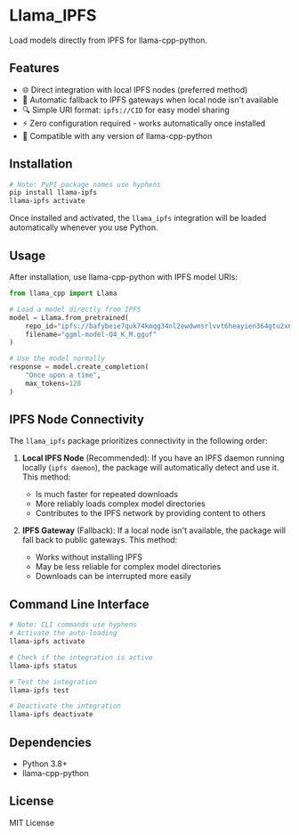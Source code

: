 # Llama_IPFS

Load models directly from IPFS for llama-cpp-python.

## Features

- 🌐 Direct integration with local IPFS nodes (preferred method)
- 🔄 Automatic fallback to IPFS gateways when local node isn't available
- 🔍 Simple URI format: `ipfs://CID` for easy model sharing
- ⚡ Zero configuration required - works automatically once installed
- 🧩 Compatible with any version of llama-cpp-python

## Installation

```bash
# Note: PyPI package names use hyphens
pip install llama-ipfs
llama-ipfs activate
```

Once installed and activated, the `llama_ipfs` integration will be loaded automatically whenever you use Python.

## Usage

After installation, use llama-cpp-python with IPFS model URIs:

```python
from llama_cpp import Llama

# Load a model directly from IPFS
model = Llama.from_pretrained(
    repo_id="ipfs://bafybeie7quk74kmqg34nl2ewdwmsrlvvt6heayien364gtu2x6g2qpznhq",
    filename="ggml-model-Q4_K_M.gguf"
)

# Use the model normally
response = model.create_completion(
    "Once upon a time",
    max_tokens=128
)
```

## IPFS Node Connectivity

The `llama_ipfs` package prioritizes connectivity in the following order:

1. **Local IPFS Node** (Recommended): If you have an IPFS daemon running locally (`ipfs daemon`),
   the package will automatically detect and use it. This method:

   - Is much faster for repeated downloads
   - More reliably loads complex model directories
   - Contributes to the IPFS network by providing content to others

2. **IPFS Gateway** (Fallback): If a local node isn't available, the package will fall back to
   public gateways. This method:
   - Works without installing IPFS
   - May be less reliable for complex model directories
   - Downloads can be interrupted more easily

## Command Line Interface

```bash
# Note: CLI commands use hyphens
# Activate the auto-loading
llama-ipfs activate

# Check if the integration is active
llama-ipfs status

# Test the integration
llama-ipfs test

# Deactivate the integration
llama-ipfs deactivate
```

## Dependencies

- Python 3.8+
- llama-cpp-python

## License

MIT License
